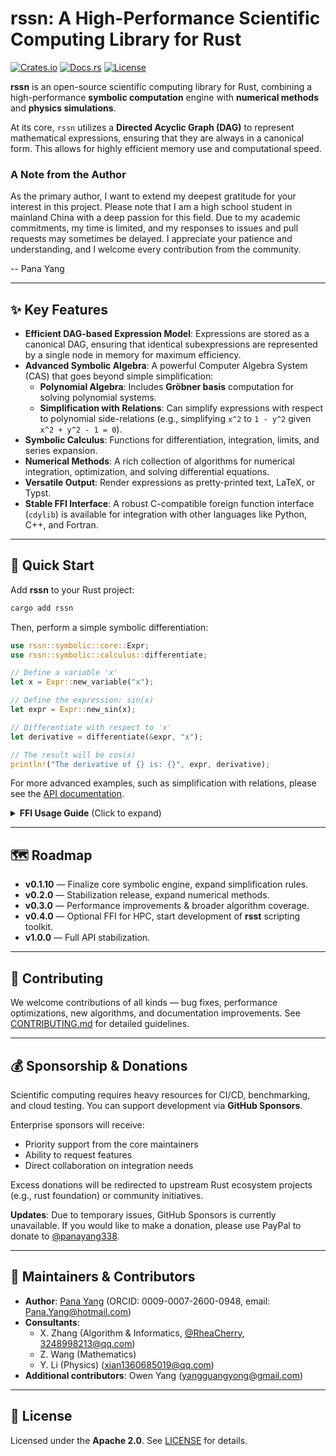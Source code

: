 # rssn: A High-Performance Scientific Computing Library for Rust

[![Crates.io](https://img.shields.io/crates/v/rssn.svg)](https://crates.io/crates/rssn)
[![Docs.rs](https://docs.rs/rssn/badge.svg)](https://docs.rs/rssn)
[![License](https://img.shields.io/crates/l/rssn)](LICENSE)

**rssn** is an open-source scientific computing library for Rust, combining a high-performance **symbolic computation** engine with **numerical methods** and **physics simulations**.

At its core, `rssn` utilizes a **Directed Acyclic Graph (DAG)** to represent mathematical expressions, ensuring that they are always in a canonical form. This allows for highly efficient memory use and computational speed.

### A Note from the Author

As the primary author, I want to extend my deepest gratitude for your interest in this project. Please note that I am a high school student in mainland China with a deep passion for this field. Due to my academic commitments, my time is limited, and my responses to issues and pull requests may sometimes be delayed. I appreciate your patience and understanding, and I welcome every contribution from the community.

-- Pana Yang

---

## ✨ Key Features

- **Efficient DAG-based Expression Model**: Expressions are stored as a canonical DAG, ensuring that identical subexpressions are represented by a single node in memory for maximum efficiency.
- **Advanced Symbolic Algebra**: A powerful Computer Algebra System (CAS) that goes beyond simple simplification:
  - **Polynomial Algebra**: Includes **Gröbner basis** computation for solving polynomial systems.
  - **Simplification with Relations**: Can simplify expressions with respect to polynomial side-relations (e.g., simplifying `x^2` to `1 - y^2` given `x^2 + y^2 - 1 = 0`).
- **Symbolic Calculus**: Functions for differentiation, integration, limits, and series expansion.
- **Numerical Methods**: A rich collection of algorithms for numerical integration, optimization, and solving differential equations.
- **Versatile Output**: Render expressions as pretty-printed text, LaTeX, or Typst.
- **Stable FFI Interface**: A robust C-compatible foreign function interface (`cdylib`) is available for integration with other languages like Python, C++, and Fortran.

---

## 🚀 Quick Start

Add **rssn** to your Rust project:

```bash
cargo add rssn
```

Then, perform a simple symbolic differentiation:

```rust
use rssn::symbolic::core::Expr;
use rssn::symbolic::calculus::differentiate;

// Define a variable 'x'
let x = Expr::new_variable("x");

// Define the expression: sin(x)
let expr = Expr::new_sin(x);

// Differentiate with respect to 'x'
let derivative = differentiate(&expr, "x");

// The result will be cos(x)
println!("The derivative of {} is: {}", expr, derivative);
```

For more advanced examples, such as simplification with relations, please see the [API documentation](https://docs.rs/rssn).

<details>
<summary><b>FFI Usage Guide</b> (Click to expand)</summary>

### Core FFI Concepts

The FFI is built around two core concepts:

1.  **Handles**: Rust objects (like symbolic expressions) are exposed to the C API as opaque pointers called "handles". You can pass these handles back to other FFI functions to operate on the objects they represent.
2.  **JSON Serialization**: Complex data is passed across the FFI boundary using JSON strings.

### Memory Management

**The caller is responsible for memory management.** When you create an object via an FFI function (e.g., `expr_from_json`), you receive a handle. When you are finished, you **must** call the corresponding `_free` function (e.g., `expr_free`) to release the memory. Similarly, when an FFI function returns a string (`*mut c_char`), you **must** call `free_string`.

### Basic Workflow

1.  **Create**: Use a `_from_json` function to create an object from a JSON string.
2.  **Operate**: Pass the handle to other FFI functions (e.g., `expr_simplify`).
3.  **Inspect**: If a function returns a string or a new handle, you own it.
4.  **Clean up**: Call the `_free` function on any handle or string you received.

</details>

---

## 🗺️ Roadmap

* **v0.1.10** — Finalize core symbolic engine, expand simplification rules.
* **v0.2.0** — Stabilization release, expand numerical methods.
* **v0.3.0** — Performance improvements & broader algorithm coverage.
* **v0.4.0** — Optional FFI for HPC, start development of **rsst** scripting toolkit.
* **v1.0.0** — Full API stabilization.

---

## 🤝 Contributing

We welcome contributions of all kinds — bug fixes, performance optimizations, new algorithms, and documentation improvements.
See [CONTRIBUTING.md](CONTRIBUTING.md) for detailed guidelines.

---

## 💰 Sponsorship & Donations

Scientific computing requires heavy resources for CI/CD, benchmarking, and cloud testing.
You can support development via **GitHub Sponsors**.

Enterprise sponsors will receive:

* Priority support from the core maintainers
* Ability to request features
* Direct collaboration on integration needs

Excess donations will be redirected to upstream Rust ecosystem projects (e.g., rust foundation) or community initiatives.

**Updates**:
Due to temporary issues, GitHub Sponsors is currently unavailable. If you would like to make a donation, please use PayPal to donate to [@panayang338](https://www.paypal.me/panayang338).

---

## 👥 Maintainers & Contributors

* **Author**: [Pana Yang](https://github.com/panayang) (ORCID: 0009-0007-2600-0948, email: [Pana.Yang@hotmail.com](mailto:Pana.Yang@hotmail.com))
* **Consultants**:
  * X. Zhang (Algorithm & Informatics, [@RheaCherry](https://github.com/RheaCherry), [3248998213@qq.com](mailto:3248998213@qq.com))
  * Z. Wang (Mathematics)
  * Y. Li (Physics) ([xian1360685019@qq.com](mailto:xian1360685019@qq.com))
* **Additional contributors**: Owen Yang ([yangguangyong@gmail.com](mailto:yangguangyong@gmail.com))

---

## 📜 License

Licensed under the **Apache 2.0**.
See [LICENSE](LICENSE) for details.

